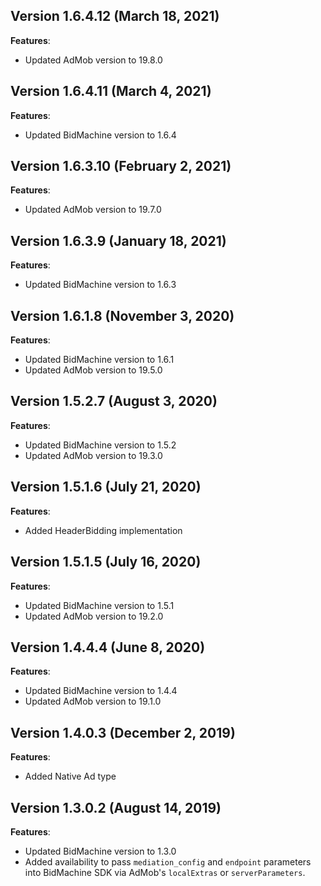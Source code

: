 ## Version 1.6.4.12 (March 18, 2021)
**Features**:
* Updated AdMob version to 19.8.0

## Version 1.6.4.11 (March 4, 2021)
**Features**:
* Updated BidMachine version to 1.6.4

## Version 1.6.3.10 (February 2, 2021)
**Features**:
* Updated AdMob version to 19.7.0

## Version 1.6.3.9 (January 18, 2021)
**Features**:
* Updated BidMachine version to 1.6.3

## Version 1.6.1.8 (November 3, 2020)
**Features**:
* Updated BidMachine version to 1.6.1
* Updated AdMob version to 19.5.0

## Version 1.5.2.7 (August 3, 2020)
**Features**:
* Updated BidMachine version to 1.5.2
* Updated AdMob version to 19.3.0

## Version 1.5.1.6 (July 21, 2020)
**Features**:
* Added HeaderBidding implementation

## Version 1.5.1.5 (July 16, 2020)
**Features**:
* Updated BidMachine version to 1.5.1
* Updated AdMob version to 19.2.0

## Version 1.4.4.4 (June 8, 2020)
**Features**:
* Updated BidMachine version to 1.4.4
* Updated AdMob version to 19.1.0

## Version 1.4.0.3 (December 2, 2019)
**Features**:
* Added Native Ad type

## Version 1.3.0.2 (August 14, 2019)
**Features**:
* Updated BidMachine version to 1.3.0
* Added availability to pass `mediation_config` and `endpoint` parameters into BidMachine SDK via AdMob's `localExtras` or `serverParameters`.
